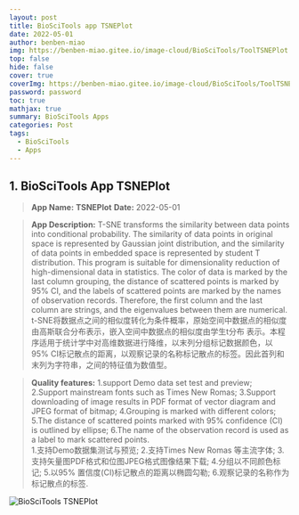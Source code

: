 ```yaml
---
layout: post
title: BioSciTools app TSNEPlot
date: 2022-05-01
author: benben-miao
img: https://benben-miao.gitee.io/image-cloud/BioSciTools/ToolTSNEPlot.png
top: false
hide: false
cover: true
coverImg: https://benben-miao.gitee.io/image-cloud/BioSciTools/ToolTSNEPlot.png
password: password
toc: true
mathjax: true
summary: BioSciTools Apps
categories: Post
tags:
  - BioSciTools
  - Apps
---
```


## 1. BioSciTools App TSNEPlot
> **App Name:** **TSNEPlot**
**Date:** 2022-05-01

> **App Description:**
T-SNE transforms the similarity between data points into conditional probability. The similarity of data points in original space is represented by Gaussian joint distribution, and the similarity of data points in embedded space is represented by student T distribution. This program is suitable for dimensionality reduction of high-dimensional data in statistics. The color of data is marked by the last column grouping, the distance of scattered points is marked by 95% CI, and the labels of scattered points are marked by the names of observation records. Therefore, the first column and the last column are strings, and the eigenvalues between them are numerical.
t-SNE将数据点之间的相似度转化为条件概率，原始空间中数据点的相似度由高斯联合分布表示，嵌入空间中数据点的相似度由学生t分布 表示。本程序适用于统计学中对高维数据进行降维，以末列分组标记数据颜色，以95% CI标记散点的距离，以观察记录的名称标记散点的标签。因此首列和末列为字符串，之间的特征值为数值型。

> **Quality features:**
1.support Demo data set test and preview;
2.Support mainstream fonts such as Times New Romas;
3.Support downloading of image results in PDF format of vector diagram and JPEG format of bitmap;
4.Grouping is marked with different colors;
5.The distance of scattered points marked with 95% confidence (CI) is outlined by ellipse;
6.The name of the observation record is used as a label to mark scattered points.
\
1.支持Demo数据集测试与预览;
2.支持Times New Romas 等主流字体;
3.支持矢量图PDF格式和位图JPEG格式图像结果下载;
4.分组以不同颜色标记;
5.以95% 置信度(CI)标记散点的距离以椭圆勾勒;
6.观察记录的名称作为标记散点的标签.

![BioSciTools TSNEPlot](https://benben-miao.gitee.io/image-cloud/BioSciTools/ToolTSNEPlot.png)